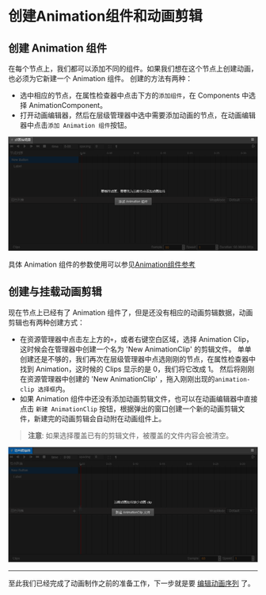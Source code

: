 # 创建Animation组件和动画剪辑

## 创建 Animation 组件

在每个节点上，我们都可以添加不同的组件。如果我们想在这个节点上创建动画，也必须为它新建一个 Animation 组件。
创建的方法有两种：

 - 选中相应的节点，在属性检查器中点击下方的`添加组件`，在  Components 中选择 AnimationComponent。
 - 打开动画编辑器，然后在层级管理器中选中需要添加动画的节点，在动画编辑器中点击`添加 Animation 组件`按钮。

![add-component](animation-clip/add-component.png)

具体 Animation 组件的参数使用可以参见[Animation组件参考](./../../engine/animation/animation-component.md)

## 创建与挂载动画剪辑

现在节点上已经有了 Animation 组件了，但是还没有相应的动画剪辑数据，动画剪辑也有两种创建方式：

 - 在资源管理器中点击左上方的`+`，或者右键空白区域，选择 Animation Clip，这时候会在管理器中创建一个名为 'New AnimationClip' 的剪辑文件。
单单创建还是不够的，我们再次在层级管理器中点选刚刚的节点，在属性检查器中找到 Animation，这时候的 Clips 显示的是 0，我们将它改成 1。
然后将刚刚在资源管理器中创建的 'New AnimationClip' ，拖入刚刚出现的`animation-clip 选择框`内。
 - 如果 Animation 组件中还没有添加动画剪辑文件，也可以在动画编辑器中直接点击 `新建 AnimationClip` 按钮，根据弹出的窗口创建一个新的动画剪辑文件，新建完的动画剪辑会自动附在动画组件上。
>**注意**: 如果选择覆盖已有的剪辑文件，被覆盖的文件内容会被清空。

![add-clip](animation-clip/add-clip.png)

---

至此我们已经完成了动画制作之前的准备工作，下一步就是要 [编辑动画序列](animation-clip.md) 了。
